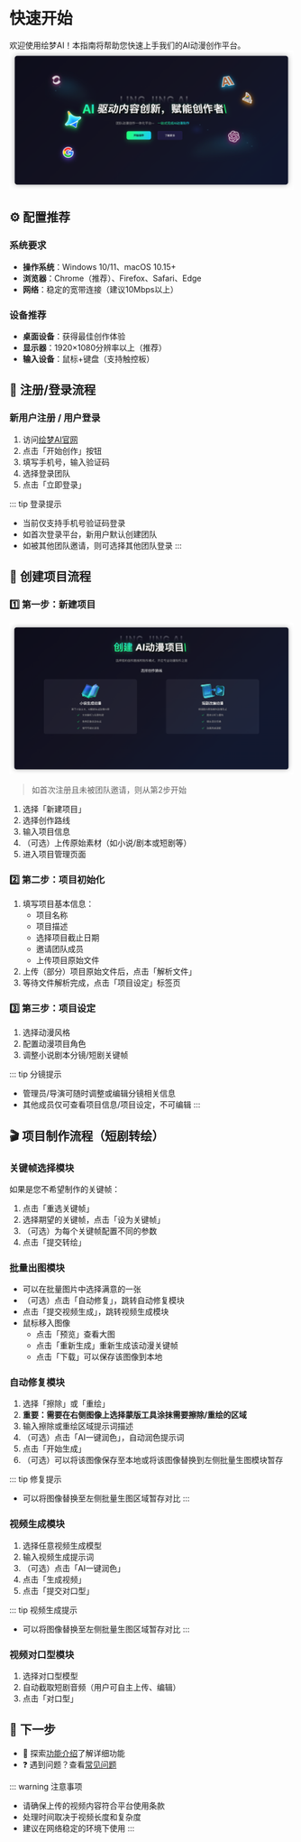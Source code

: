 # 快速开始

欢迎使用绘梦AI！本指南将帮助您快速上手我们的AI动漫创作平台。
![Homepage](./assets/Homepage.png)

## ⚙️ 配置推荐

### 系统要求

- **操作系统**：Windows 10/11、macOS 10.15+
- **浏览器**：Chrome（推荐）、Firefox、Safari、Edge
- **网络**：稳定的宽带连接（建议10Mbps以上）

### 设备推荐

- **桌面设备**：获得最佳创作体验
- **显示器**：1920×1080分辨率以上（推荐）
- **输入设备**：鼠标+键盘（支持触控板）

## 🔐 注册/登录流程

### 新用户注册 / 用户登录

1. 访问[绘梦AI官网](https://huimengai.com/)
2. 点击「开始创作」按钮
3. 填写手机号，输入验证码
4. 选择登录团队
5. 点击「立即登录」

::: tip 登录提示

- 当前仅支持手机号验证码登录
- 如首次登录平台，新用户默认创建团队
- 如被其他团队邀请，则可选择其他团队登录
:::

## 📁 创建项目流程

### 1️⃣ 第一步：新建项目

![CreatProject](./assets/CreateProject.png)

> 如首次注册且未被团队邀请，则从第2步开始

1. 选择「新建项目」
2. 选择创作路线
3. 输入项目信息
4. （可选）上传原始素材（如小说/剧本或短剧等）
5. 进入项目管理页面

### 2️⃣ 第二步：项目初始化

1. 填写项目基本信息：
   - 项目名称
   - 项目描述
   - 选择项目截止日期
   - 邀请团队成员
   - 上传项目原始文件
2. 上传（部分）项目原始文件后，点击「解析文件」
3. 等待文件解析完成，点击「项目设定」标签页

### 3️⃣ 第三步：项目设定

1. 选择动漫风格
2. 配置动漫项目角色
3. 调整小说剧本分镜/短剧关键帧

::: tip 分镜提示

- 管理员/导演可随时调整或编辑分镜相关信息
- 其他成员仅可查看项目信息/项目设定，不可编辑
:::

## 🎬 项目制作流程（短剧转绘）

### 关键帧选择模块

如果是您不希望制作的关键帧：

1. 点击「重选关键帧」
2. 选择期望的关键帧，点击「设为关键帧」
3. （可选）为每个关键帧配置不同的参数
4. 点击「提交转绘」

### 批量出图模块

- 可以在批量图片中选择满意的一张
- （可选）点击「自动修复」，跳转自动修复模块
- 点击「提交视频生成」，跳转视频生成模块
- 鼠标移入图像
  - 点击「预览」查看大图
  - 点击「重新生成」重新生成该动漫关键帧
  - 点击「下载」可以保存该图像到本地

### 自动修复模块

1. 选择「擦除」或「重绘」
2. **重要：需要在右侧图像上选择蒙版工具涂抹需要擦除/重绘的区域**
3. 输入擦除或重绘区域提示词描述
4. （可选）点击「AI一键润色」，自动润色提示词
5. 点击「开始生成」
6. （可选）可以将该图像保存至本地或将该图像替换到左侧批量生图模块暂存

::: tip 修复提示

- 可以将图像替换至左侧批量生图区域暂存对比
:::

### 视频生成模块

1. 选择任意视频生成模型
2. 输入视频生成提示词
3. （可选）点击「AI一键润色」
4. 点击「生成视频」
5. 点击「提交对口型」

::: tip 视频生成提示

- 可以将图像替换至左侧批量生图区域暂存对比
:::

### 视频对口型模块

1. 选择对口型模型
2. 自动截取短剧音频（用户可自主上传、编辑）
3. 点击「对口型」

## 🚀 下一步

- 🎨 探索[功能介绍](/features/)了解详细功能
- ❓ 遇到问题？查看[常见问题](/guide/faq)

::: warning 注意事项

- 请确保上传的视频内容符合平台使用条款
- 处理时间取决于视频长度和复杂度
- 建议在网络稳定的环境下使用
:::
